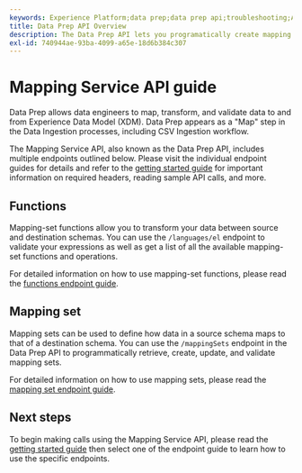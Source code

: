 ```yaml
---
keywords: Experience Platform;data prep;data prep api;troubleshooting;API
title: Data Prep API Overview
description: The Data Prep API lets you programatically create mapping sets and functions, allowing you to transform your data between source and destination schemas.
exl-id: 740944ae-93ba-4099-a65e-18d6b384c307
---
```

# Mapping Service API guide

Data Prep allows data engineers to map, transform, and validate data to and from Experience Data Model (XDM). Data Prep appears as a "Map" step in the Data Ingestion processes, including CSV Ingestion workflow. 

The Mapping Service API, also known as the Data Prep API, includes multiple endpoints outlined below. Please visit the individual endpoint guides for details and refer to the [getting started guide](./getting-started.md) for important information on required headers, reading sample API calls, and more.

## Functions

Mapping-set functions allow you to transform your data between source and destination schemas. You can use the `/languages/el` endpoint to validate your expressions as well as get a list of all the available mapping-set functions and operations.

For detailed information on how to use mapping-set functions, please read the [functions endpoint guide](./functions.md).

## Mapping set

Mapping sets can be used to define how data in a source schema maps to that of a destination schema. You can use the `/mappingSets` endpoint in the Data Prep API to programmatically retrieve, create, update, and validate mapping sets. 

For detailed information on how to use mapping sets, please read the [mapping set endpoint guide](./mapping-set.md).

## Next steps

To begin making calls using the Mapping Service API, please read the [getting started guide](./getting-started.md) then select one of the endpoint guide to learn how to use the specific endpoints.
